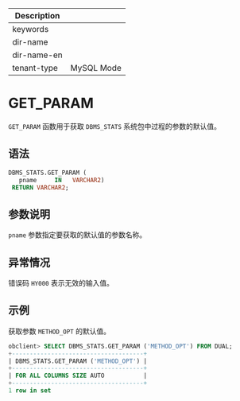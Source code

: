 | Description   |                 |
|---------------|-----------------|
| keywords      |                 |
| dir-name      |                 |
| dir-name-en   |                 |
| tenant-type   | MySQL Mode      |

# GET_PARAM


`GET_PARAM` 函数用于获取 `DBMS_STATS` 系统包中过程的参数的默认值。

## 语法

```sql
DBMS_STATS.GET_PARAM (
   pname     IN   VARCHAR2)
 RETURN VARCHAR2;
```

## 参数说明

`pname` 参数指定要获取的默认值的参数名称。

## 异常情况

错误码 `HY000` 表示无效的输入值。

## 示例

获取参数 `METHOD_OPT` 的默认值。

```sql
obclient> SELECT DBMS_STATS.GET_PARAM ('METHOD_OPT') FROM DUAL;
+-------------------------------------+
| DBMS_STATS.GET_PARAM ('METHOD_OPT') |
+-------------------------------------+
| FOR ALL COLUMNS SIZE AUTO           |
+-------------------------------------+
1 row in set
```
